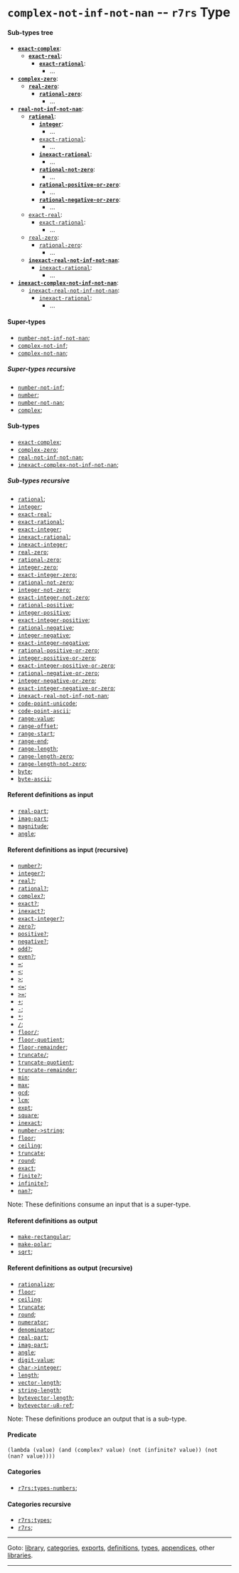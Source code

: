 

<a id='type__r7rs__complex-not-inf-not-nan'></a>

# `complex-not-inf-not-nan` -- `r7rs` Type


<a id='type__r7rs__complex-not-inf-not-nan__sub-types-tree'></a>

#### Sub-types tree

* **[`exact-complex`](../../r7rs/types/exact-complex.md#type__r7rs__exact-complex)**:
  * **[`exact-real`](../../r7rs/types/exact-real.md#type__r7rs__exact-real)**:
    * **[`exact-rational`](../../r7rs/types/exact-rational.md#type__r7rs__exact-rational)**:
      * ...
* **[`complex-zero`](../../r7rs/types/complex-zero.md#type__r7rs__complex-zero)**:
  * **[`real-zero`](../../r7rs/types/real-zero.md#type__r7rs__real-zero)**:
    * **[`rational-zero`](../../r7rs/types/rational-zero.md#type__r7rs__rational-zero)**:
      * ...
* **[`real-not-inf-not-nan`](../../r7rs/types/real-not-inf-not-nan.md#type__r7rs__real-not-inf-not-nan)**:
  * **[`rational`](../../r7rs/types/rational.md#type__r7rs__rational)**:
    * **[`integer`](../../r7rs/types/integer.md#type__r7rs__integer)**:
      * ...
    * [`exact-rational`](../../r7rs/types/exact-rational.md#type__r7rs__exact-rational):
      * ...
    * **[`inexact-rational`](../../r7rs/types/inexact-rational.md#type__r7rs__inexact-rational)**:
      * ...
    * **[`rational-not-zero`](../../r7rs/types/rational-not-zero.md#type__r7rs__rational-not-zero)**:
      * ...
    * **[`rational-positive-or-zero`](../../r7rs/types/rational-positive-or-zero.md#type__r7rs__rational-positive-or-zero)**:
      * ...
    * **[`rational-negative-or-zero`](../../r7rs/types/rational-negative-or-zero.md#type__r7rs__rational-negative-or-zero)**:
      * ...
  * [`exact-real`](../../r7rs/types/exact-real.md#type__r7rs__exact-real):
    * [`exact-rational`](../../r7rs/types/exact-rational.md#type__r7rs__exact-rational):
      * ...
  * [`real-zero`](../../r7rs/types/real-zero.md#type__r7rs__real-zero):
    * [`rational-zero`](../../r7rs/types/rational-zero.md#type__r7rs__rational-zero):
      * ...
  * **[`inexact-real-not-inf-not-nan`](../../r7rs/types/inexact-real-not-inf-not-nan.md#type__r7rs__inexact-real-not-inf-not-nan)**:
    * [`inexact-rational`](../../r7rs/types/inexact-rational.md#type__r7rs__inexact-rational):
      * ...
* **[`inexact-complex-not-inf-not-nan`](../../r7rs/types/inexact-complex-not-inf-not-nan.md#type__r7rs__inexact-complex-not-inf-not-nan)**:
  * [`inexact-real-not-inf-not-nan`](../../r7rs/types/inexact-real-not-inf-not-nan.md#type__r7rs__inexact-real-not-inf-not-nan):
    * [`inexact-rational`](../../r7rs/types/inexact-rational.md#type__r7rs__inexact-rational):
      * ...


<a id='type__r7rs__complex-not-inf-not-nan__super-types'></a>

#### Super-types

 * [`number-not-inf-not-nan`](../../r7rs/types/number-not-inf-not-nan.md#type__r7rs__number-not-inf-not-nan);
 * [`complex-not-inf`](../../r7rs/types/complex-not-inf.md#type__r7rs__complex-not-inf);
 * [`complex-not-nan`](../../r7rs/types/complex-not-nan.md#type__r7rs__complex-not-nan);


<a id='type__r7rs__complex-not-inf-not-nan__super-types-recursive'></a>

##### Super-types recursive

 * [`number-not-inf`](../../r7rs/types/number-not-inf.md#type__r7rs__number-not-inf);
 * [`number`](../../r7rs/types/number.md#type__r7rs__number);
 * [`number-not-nan`](../../r7rs/types/number-not-nan.md#type__r7rs__number-not-nan);
 * [`complex`](../../r7rs/types/complex.md#type__r7rs__complex);


<a id='type__r7rs__complex-not-inf-not-nan__sub-types'></a>

#### Sub-types

 * [`exact-complex`](../../r7rs/types/exact-complex.md#type__r7rs__exact-complex);
 * [`complex-zero`](../../r7rs/types/complex-zero.md#type__r7rs__complex-zero);
 * [`real-not-inf-not-nan`](../../r7rs/types/real-not-inf-not-nan.md#type__r7rs__real-not-inf-not-nan);
 * [`inexact-complex-not-inf-not-nan`](../../r7rs/types/inexact-complex-not-inf-not-nan.md#type__r7rs__inexact-complex-not-inf-not-nan);


<a id='type__r7rs__complex-not-inf-not-nan__sub-types-recursive'></a>

##### Sub-types recursive

 * [`rational`](../../r7rs/types/rational.md#type__r7rs__rational);
 * [`integer`](../../r7rs/types/integer.md#type__r7rs__integer);
 * [`exact-real`](../../r7rs/types/exact-real.md#type__r7rs__exact-real);
 * [`exact-rational`](../../r7rs/types/exact-rational.md#type__r7rs__exact-rational);
 * [`exact-integer`](../../r7rs/types/exact-integer.md#type__r7rs__exact-integer);
 * [`inexact-rational`](../../r7rs/types/inexact-rational.md#type__r7rs__inexact-rational);
 * [`inexact-integer`](../../r7rs/types/inexact-integer.md#type__r7rs__inexact-integer);
 * [`real-zero`](../../r7rs/types/real-zero.md#type__r7rs__real-zero);
 * [`rational-zero`](../../r7rs/types/rational-zero.md#type__r7rs__rational-zero);
 * [`integer-zero`](../../r7rs/types/integer-zero.md#type__r7rs__integer-zero);
 * [`exact-integer-zero`](../../r7rs/types/exact-integer-zero.md#type__r7rs__exact-integer-zero);
 * [`rational-not-zero`](../../r7rs/types/rational-not-zero.md#type__r7rs__rational-not-zero);
 * [`integer-not-zero`](../../r7rs/types/integer-not-zero.md#type__r7rs__integer-not-zero);
 * [`exact-integer-not-zero`](../../r7rs/types/exact-integer-not-zero.md#type__r7rs__exact-integer-not-zero);
 * [`rational-positive`](../../r7rs/types/rational-positive.md#type__r7rs__rational-positive);
 * [`integer-positive`](../../r7rs/types/integer-positive.md#type__r7rs__integer-positive);
 * [`exact-integer-positive`](../../r7rs/types/exact-integer-positive.md#type__r7rs__exact-integer-positive);
 * [`rational-negative`](../../r7rs/types/rational-negative.md#type__r7rs__rational-negative);
 * [`integer-negative`](../../r7rs/types/integer-negative.md#type__r7rs__integer-negative);
 * [`exact-integer-negative`](../../r7rs/types/exact-integer-negative.md#type__r7rs__exact-integer-negative);
 * [`rational-positive-or-zero`](../../r7rs/types/rational-positive-or-zero.md#type__r7rs__rational-positive-or-zero);
 * [`integer-positive-or-zero`](../../r7rs/types/integer-positive-or-zero.md#type__r7rs__integer-positive-or-zero);
 * [`exact-integer-positive-or-zero`](../../r7rs/types/exact-integer-positive-or-zero.md#type__r7rs__exact-integer-positive-or-zero);
 * [`rational-negative-or-zero`](../../r7rs/types/rational-negative-or-zero.md#type__r7rs__rational-negative-or-zero);
 * [`integer-negative-or-zero`](../../r7rs/types/integer-negative-or-zero.md#type__r7rs__integer-negative-or-zero);
 * [`exact-integer-negative-or-zero`](../../r7rs/types/exact-integer-negative-or-zero.md#type__r7rs__exact-integer-negative-or-zero);
 * [`inexact-real-not-inf-not-nan`](../../r7rs/types/inexact-real-not-inf-not-nan.md#type__r7rs__inexact-real-not-inf-not-nan);
 * [`code-point-unicode`](../../r7rs/types/code-point-unicode.md#type__r7rs__code-point-unicode);
 * [`code-point-ascii`](../../r7rs/types/code-point-ascii.md#type__r7rs__code-point-ascii);
 * [`range-value`](../../r7rs/types/range-value.md#type__r7rs__range-value);
 * [`range-offset`](../../r7rs/types/range-offset.md#type__r7rs__range-offset);
 * [`range-start`](../../r7rs/types/range-start.md#type__r7rs__range-start);
 * [`range-end`](../../r7rs/types/range-end.md#type__r7rs__range-end);
 * [`range-length`](../../r7rs/types/range-length.md#type__r7rs__range-length);
 * [`range-length-zero`](../../r7rs/types/range-length-zero.md#type__r7rs__range-length-zero);
 * [`range-length-not-zero`](../../r7rs/types/range-length-not-zero.md#type__r7rs__range-length-not-zero);
 * [`byte`](../../r7rs/types/byte.md#type__r7rs__byte);
 * [`byte-ascii`](../../r7rs/types/byte-ascii.md#type__r7rs__byte-ascii);


<a id='type__r7rs__complex-not-inf-not-nan__referent-definitions-input'></a>

#### Referent definitions as input

 * [`real-part`](../../r7rs/definitions/real-part.md#definition__r7rs__real-part);
 * [`imag-part`](../../r7rs/definitions/imag-part.md#definition__r7rs__imag-part);
 * [`magnitude`](../../r7rs/definitions/magnitude.md#definition__r7rs__magnitude);
 * [`angle`](../../r7rs/definitions/angle.md#definition__r7rs__angle);


<a id='type__r7rs__complex-not-inf-not-nan__referent-definitions-input-recursive'></a>

#### Referent definitions as input (recursive)

 * [`number?`](../../r7rs/definitions/number_3f.md#definition__r7rs__number_3f);
 * [`integer?`](../../r7rs/definitions/integer_3f.md#definition__r7rs__integer_3f);
 * [`real?`](../../r7rs/definitions/real_3f.md#definition__r7rs__real_3f);
 * [`rational?`](../../r7rs/definitions/rational_3f.md#definition__r7rs__rational_3f);
 * [`complex?`](../../r7rs/definitions/complex_3f.md#definition__r7rs__complex_3f);
 * [`exact?`](../../r7rs/definitions/exact_3f.md#definition__r7rs__exact_3f);
 * [`inexact?`](../../r7rs/definitions/inexact_3f.md#definition__r7rs__inexact_3f);
 * [`exact-integer?`](../../r7rs/definitions/exact-integer_3f.md#definition__r7rs__exact-integer_3f);
 * [`zero?`](../../r7rs/definitions/zero_3f.md#definition__r7rs__zero_3f);
 * [`positive?`](../../r7rs/definitions/positive_3f.md#definition__r7rs__positive_3f);
 * [`negative?`](../../r7rs/definitions/negative_3f.md#definition__r7rs__negative_3f);
 * [`odd?`](../../r7rs/definitions/odd_3f.md#definition__r7rs__odd_3f);
 * [`even?`](../../r7rs/definitions/even_3f.md#definition__r7rs__even_3f);
 * [`=`](../../r7rs/definitions/ZZZZ__3d.md#definition__r7rs__ZZZZ__3d);
 * [`<`](../../r7rs/definitions/ZZZZ__3c.md#definition__r7rs__ZZZZ__3c);
 * [`>`](../../r7rs/definitions/ZZZZ__3e.md#definition__r7rs__ZZZZ__3e);
 * [`<=`](../../r7rs/definitions/ZZZZ__3c_3d.md#definition__r7rs__ZZZZ__3c_3d);
 * [`>=`](../../r7rs/definitions/ZZZZ__3e_3d.md#definition__r7rs__ZZZZ__3e_3d);
 * [`+`](../../r7rs/definitions/ZZZZ__2b.md#definition__r7rs__ZZZZ__2b);
 * [`-`](../../r7rs/definitions/ZZZZ__2d.md#definition__r7rs__ZZZZ__2d);
 * [`*`](../../r7rs/definitions/ZZZZ__2a.md#definition__r7rs__ZZZZ__2a);
 * [`/`](../../r7rs/definitions/ZZZZ__2f.md#definition__r7rs__ZZZZ__2f);
 * [`floor/`](../../r7rs/definitions/floor_2f.md#definition__r7rs__floor_2f);
 * [`floor-quotient`](../../r7rs/definitions/floor-quotient.md#definition__r7rs__floor-quotient);
 * [`floor-remainder`](../../r7rs/definitions/floor-remainder.md#definition__r7rs__floor-remainder);
 * [`truncate/`](../../r7rs/definitions/truncate_2f.md#definition__r7rs__truncate_2f);
 * [`truncate-quotient`](../../r7rs/definitions/truncate-quotient.md#definition__r7rs__truncate-quotient);
 * [`truncate-remainder`](../../r7rs/definitions/truncate-remainder.md#definition__r7rs__truncate-remainder);
 * [`min`](../../r7rs/definitions/min.md#definition__r7rs__min);
 * [`max`](../../r7rs/definitions/max.md#definition__r7rs__max);
 * [`gcd`](../../r7rs/definitions/gcd.md#definition__r7rs__gcd);
 * [`lcm`](../../r7rs/definitions/lcm.md#definition__r7rs__lcm);
 * [`expt`](../../r7rs/definitions/expt.md#definition__r7rs__expt);
 * [`square`](../../r7rs/definitions/square.md#definition__r7rs__square);
 * [`inexact`](../../r7rs/definitions/inexact.md#definition__r7rs__inexact);
 * [`number->string`](../../r7rs/definitions/number-_3e_string.md#definition__r7rs__number-_3e_string);
 * [`floor`](../../r7rs/definitions/floor.md#definition__r7rs__floor);
 * [`ceiling`](../../r7rs/definitions/ceiling.md#definition__r7rs__ceiling);
 * [`truncate`](../../r7rs/definitions/truncate.md#definition__r7rs__truncate);
 * [`round`](../../r7rs/definitions/round.md#definition__r7rs__round);
 * [`exact`](../../r7rs/definitions/exact.md#definition__r7rs__exact);
 * [`finite?`](../../r7rs/definitions/finite_3f.md#definition__r7rs__finite_3f);
 * [`infinite?`](../../r7rs/definitions/infinite_3f.md#definition__r7rs__infinite_3f);
 * [`nan?`](../../r7rs/definitions/nan_3f.md#definition__r7rs__nan_3f);

Note:  These definitions consume an input that is a super-type.


<a id='type__r7rs__complex-not-inf-not-nan__referent-definitions-output'></a>

#### Referent definitions as output

 * [`make-rectangular`](../../r7rs/definitions/make-rectangular.md#definition__r7rs__make-rectangular);
 * [`make-polar`](../../r7rs/definitions/make-polar.md#definition__r7rs__make-polar);
 * [`sqrt`](../../r7rs/definitions/sqrt.md#definition__r7rs__sqrt);


<a id='type__r7rs__complex-not-inf-not-nan__referent-definitions-output-recursive'></a>

#### Referent definitions as output (recursive)

 * [`rationalize`](../../r7rs/definitions/rationalize.md#definition__r7rs__rationalize);
 * [`floor`](../../r7rs/definitions/floor.md#definition__r7rs__floor);
 * [`ceiling`](../../r7rs/definitions/ceiling.md#definition__r7rs__ceiling);
 * [`truncate`](../../r7rs/definitions/truncate.md#definition__r7rs__truncate);
 * [`round`](../../r7rs/definitions/round.md#definition__r7rs__round);
 * [`numerator`](../../r7rs/definitions/numerator.md#definition__r7rs__numerator);
 * [`denominator`](../../r7rs/definitions/denominator.md#definition__r7rs__denominator);
 * [`real-part`](../../r7rs/definitions/real-part.md#definition__r7rs__real-part);
 * [`imag-part`](../../r7rs/definitions/imag-part.md#definition__r7rs__imag-part);
 * [`angle`](../../r7rs/definitions/angle.md#definition__r7rs__angle);
 * [`digit-value`](../../r7rs/definitions/digit-value.md#definition__r7rs__digit-value);
 * [`char->integer`](../../r7rs/definitions/char-_3e_integer.md#definition__r7rs__char-_3e_integer);
 * [`length`](../../r7rs/definitions/length.md#definition__r7rs__length);
 * [`vector-length`](../../r7rs/definitions/vector-length.md#definition__r7rs__vector-length);
 * [`string-length`](../../r7rs/definitions/string-length.md#definition__r7rs__string-length);
 * [`bytevector-length`](../../r7rs/definitions/bytevector-length.md#definition__r7rs__bytevector-length);
 * [`bytevector-u8-ref`](../../r7rs/definitions/bytevector-u8-ref.md#definition__r7rs__bytevector-u8-ref);

Note:  These definitions produce an output that is a sub-type.


<a id='type__r7rs__complex-not-inf-not-nan__predicate'></a>

#### Predicate

````
(lambda (value) (and (complex? value) (not (infinite? value)) (not (nan? value))))
````


<a id='type__r7rs__complex-not-inf-not-nan__categories'></a>

#### Categories

 * [`r7rs:types-numbers`](../../r7rs/categories/r7rs_3a_types-numbers.md#category__r7rs__r7rs_3a_types-numbers);


<a id='type__r7rs__complex-not-inf-not-nan__categories-recursive'></a>

#### Categories recursive

 * [`r7rs:types`](../../r7rs/categories/r7rs_3a_types.md#category__r7rs__r7rs_3a_types);
 * [`r7rs`](../../r7rs/categories/r7rs.md#category__r7rs__r7rs);

----

Goto: [library](../../r7rs/_index.md#library__r7rs), [categories](../../r7rs/categories/_index.md#toc__r7rs__categories), [exports](../../r7rs/exports/_index.md#toc__r7rs__exports), [definitions](../../r7rs/definitions/_index.md#toc__r7rs__definitions), [types](../../r7rs/types/_index.md#toc__r7rs__types), [appendices](../../r7rs/appendices/_index.md#toc__r7rs__appendices), other [libraries](../../_libraries.md#toc__libraries).

----


